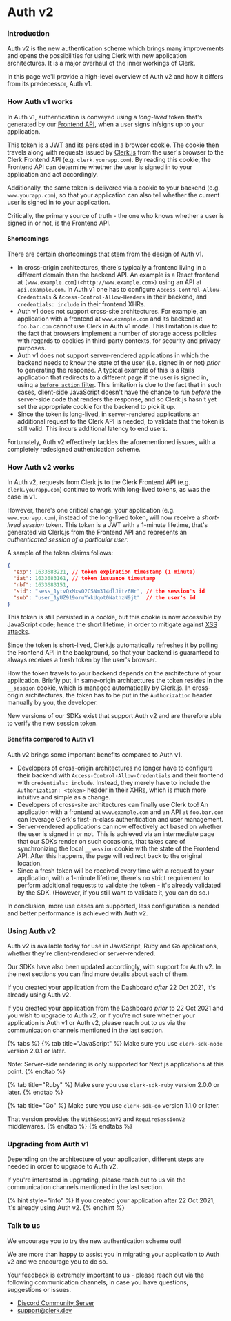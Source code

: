 # Auth v2

### Introduction

Auth v2 is the new authentication scheme which brings many improvements and opens the possibilities for using Clerk with new application architectures. It is a major overhaul of the inner workings of Clerk.

In this page we'll provide a high-level overview of Auth v2 and how it differs from its predecessor, Auth v1.

### How Auth v1 works

In Auth v1, authentication is conveyed using a _long-lived_ token that's generated by our [Frontend API](https://docs.clerk.dev/reference/frontend-api-reference), when a user signs in/signs up to your application.

This token is a [JWT](https://en.wikipedia.org/wiki/JSON\_Web\_Token) and its persisted in a browser cookie. The cookie then travels along with requests issued by [Clerk.js](https://docs.clerk.dev/reference/clerkjs) from the user's browser to the Clerk Frontend API (e.g. `clerk.yourapp.com`). By reading this cookie, the Frontend API can determine whether the user is signed in to your application and act accordingly.

Additionally, the same token is delivered via a cookie to your backend (e.g. `www.yourapp.com`), so that your application can also tell whether the current user is signed in to your application.

Critically, the primary source of truth - the one who knows whether a user is signed in or not, is the Frontend API.

#### Shortcomings

There are certain shortcomings that stem from the design of Auth v1.

* In cross-origin architectures, there's typically a frontend living in a different domain than the backend API. An example is a React frontend at `[www.example.com](<http://www.example.com>)` using an API at `api.example.com`. In Auth v1 one has to configure `Access-Control-Allow-Credentials` & `Access-Control-Allow-Headers` in their backend, and `credentials: include` in their frontend XHRs.
* Auth v1 does not support cross-site architectures. For example, an application with a frontend at `www.example.com` and its backend at `foo.bar.com` cannot use Clerk in Auth v1 mode. This limitation is due to the fact that browsers implement a number of storage access policies with regards to cookies in third-party contexts, for security and privacy purposes.
* Auth v1 does not support server-rendered applications in which the backend needs to know the state of the user (i.e. signed in or not) _prior_ to generating the response. A typical example of this is a Rails application that redirects to a different page if the user is signed in, using a [`before_action` filter](https://guides.rubyonrails.org/action\_controller\_overview.html#filters). This limitation is due to the fact that in such cases, client-side JavaScript doesn't have the chance to run _before_ the server-side code that renders the response, and so Clerk.js hasn't yet set the appropriate cookie for the backend to pick it up.
* Since the token is long-lived, in server-rendered applications an additional request to the Clerk API is needed, to validate that the token is still valid. This incurs additional latency to end users.

Fortunately, Auth v2 effectively tackles the aforementioned issues, with a completely redesigned authentication scheme.

### How Auth v2 works

In Auth v2, requests from Clerk.js to the Clerk Frontend API (e.g. `clerk.yourapp.com`) continue to work with long-lived tokens, as was the case in v1.

However, there's one critical change: your application (e.g. `www.yourapp.com`), instead of the long-lived token, will now receive a _short-lived_ _session_ token. This token is a JWT with a 1-minute lifetime, that's generated via Clerk.js from the Frontend API and represents an _authenticated session of a particular user_.

A sample of the token claims follows:

```json
{
  "exp": 1633683221, // token expiration timestamp (1 minute)
  "iat": 1633683161, // token issuance timestamp
  "nbf": 1633683151,
  "sid": "sess_1ytvQxMxwO2CSNm314dlJitz6Hr", // the session's id
  "sub": "user_1yUZ919oruYxkUqot0NathzN9jt"  // the user's id
}
```

This token is still persisted in a cookie, but this cookie is now accessible by JavaScript code; hence the short lifetime, in order to mitigate against [XSS attacks](https://docs.clerk.dev/learning-center/security/xss-leak-protection).

Since the token is short-lived, Clerk.js automatically refreshes it by polling the Frontend API in the background, so that your backend is guaranteed to always receives a fresh token by the user's browser.

How the token travels to your backend depends on the architecture of your application. Briefly put, in same-origin architectures the token resides in the `__session` cookie, which is managed automatically by Clerk.js. In cross-origin architectures, the token has to be put in the `Authorization` header manually by you, the developer.

New versions of our SDKs exist that support Auth v2 and are therefore able to verify the new session token.

#### Benefits compared to Auth v1

Auth v2 brings some important benefits compared to Auth v1.

* Developers of cross-origin architectures no longer have to configure their backend with `Access-Control-Allow-Credentials` and their frontend with `credentials: include`. Instead, they merely have to include the `Authorization: <token>` header in their XHRs, which is much more intuitive and simple as a change.
* Developers of cross-site architectures can finally use Clerk too! An application with a frontend at `www.example.com` and an API at `foo.bar.com` can leverage Clerk's first-in-class authentication and user management.
* Server-rendered applications can now effectively act based on whether the user is signed in or not. This is achieved via an intermediate page that our SDKs render on such occasions, that takes care of synchronizing the local `__session` cookie with the state of the Frontend API. After this happens, the page will redirect back to the original location.
* Since a fresh token will be received every time with a request to your application, with a 1-minute lifetime, there's no strict requirement to perform additional requests to validate the token - it's already validated by the SDK. (However, if you still want to validate it, you can do so.)

In conclusion, more use cases are supported, less configuration is needed and better performance is achieved with Auth v2.

### Using Auth v2

Auth v2 is available today for use in JavaScript, Ruby and Go applications, whether they're client-rendered or server-rendered.

Our SDKs have also been updated accordingly, with support for Auth v2. In the next sections you can find more details about each of them.

If you created your application from the Dashboard _after_ 22 Oct 2021, it's already using Auth v2.

If you created your application from the Dashboard _prior_ to 22 Oct 2021 and you wish to upgrade to Auth v2, or if you're not sure whether your application is Auth v1 or Auth v2, please reach out to us via the communication channels mentioned in the last section.

{% tabs %}
{% tab title="JavaScript" %}
Make sure you use `clerk-sdk-node` version 2.0.1 or later.

Note: Server-side rendering is only supported for Next.js applications at this point.
{% endtab %}

{% tab title="Ruby" %}
Make sure you use `clerk-sdk-ruby` version 2.0.0 or later.
{% endtab %}

{% tab title="Go" %}
Make sure you use `clerk-sdk-go` version 1.1.0 or later.

That version provides the `WithSessionV2` and `RequireSessionV2` middlewares.
{% endtab %}
{% endtabs %}

### Upgrading from Auth v1

Depending on the architecture of your application, different steps are needed in order to upgrade to Auth v2.

If you're interested in upgrading, please reach out to us via the communication channels mentioned in the last section.

{% hint style="info" %}
If you created your application after 22 Oct 2021, it's already using Auth v2.
{% endhint %}

### Talk to us

We encourage you to try the new authentication scheme out!

We are more than happy to assist you in migrating your application to Auth v2 and we encourage you to do so.

Your feedback is extremely important to us - please reach out via the following communication channels, in case you have questions, suggestions or issues.

* [Discord Community Server](https://discord.com/invite/YRHz4h4whV)
* [support@clerk.dev](mailto:support@clerk.dev)
